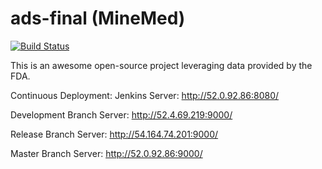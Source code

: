 # ads-final (MineMed)
[![Build Status](http://52.0.92.86:8080/job/production-backend-api/badge/icon)](http://52.0.92.86:8080/job/production-backend-api/)

This is an awesome open-source project leveraging data provided by the FDA.
 
 Continuous Deployment:
Jenkins Server: http://52.0.92.86:8080/

Development Branch Server: http://52.4.69.219:9000/

Release Branch Server: http://54.164.74.201:9000/

Master Branch Server: http://52.0.92.86:9000/

